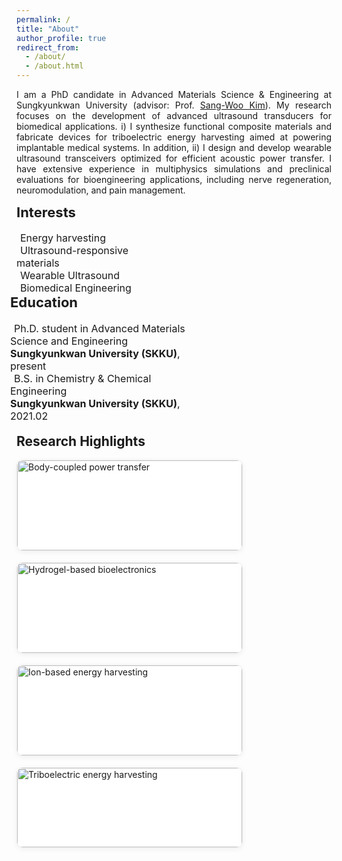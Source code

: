```yaml
---
permalink: /
title: "About"
author_profile: true
redirect_from: 
  - /about/
  - /about.html
---
```

<p style="text-align: justify;">
I am a PhD candidate in Advanced Materials Science & Engineering at Sungkyunkwan University (advisor: Prof. <a href="https://scholar.google.com/citations?user=qCyU-VoAAAAJ&hl=en">Sang-Woo Kim</a>).
My research focuses on the development of advanced ultrasound transducers for biomedical applications. 
i) I synthesize functional composite materials and fabricate devices for triboelectric energy harvesting aimed at powering implantable medical systems. 
In addition, ii) I design and develop wearable ultrasound transceivers optimized for efficient acoustic power transfer. 
I have extensive experience in multiphysics simulations and preclinical evaluations for bioengineering applications, including nerve regeneration, neuromodulation, and pain management.
</p>

<div style="display: flex; justify-content: flex-start; flex-wrap: wrap;">
  <div style="flex: 1; min-width: 250px; max-width: 45%; margin-right: 20px;">
    <h2 style="font-size: 22px; margin-top: 0;">Interests</h2>
    <ul style="list-style-type: none; padding-left: 0; margin: 0; font-size: 16px;">
      <li><i class="fas fa-book" style="margin-right: 6px;"></i> Energy harvesting</li>
      <li><i class="fas fa-book" style="margin-right: 6px;"></i> Ultrasound-responsive materials</li>
      <li><i class="fas fa-book" style="margin-right: 6px;"></i> Wearable Ultrasound</li>
      <li><i class="fas fa-book" style="margin-right: 6px;"></i> Biomedical Engineering</li>
    </ul>
  </div>

  <div style="flex: 1; min-width: 300px; max-width: 50%; margin-left: -10px;">
    <h2 style="font-size: 22px; margin-top: 0;">Education</h2>
    <ul style="list-style-type: none; padding-left: 0; margin: 0; font-size: 16px;">
      <li><i class="fas fa-graduation-cap" style="margin-right: 6px;"></i>
        Ph.D. student in Advanced Materials Science and Engineering<br>
        <strong>Sungkyunkwan University (SKKU)</strong>, present
      </li>
      <li><i class="fas fa-graduation-cap" style="margin-right: 6px;"></i>
        B.S. in Chemistry & Chemical Engineering<br>
        <strong>Sungkyunkwan University (SKKU)</strong>, 2021.02
      </li>
    </ul>
  </div>
</div>

<h2 style="margin-top: 18px;">Research Highlights</h2>

<div style="display:flex; gap:18px; flex-wrap:wrap; align-items:stretch;">

  <!-- 카드 1 -->
  <div style="flex:1 1 320px; max-width: 360px; background:#fff; border:1px solid #eee; border-radius:10px; box-shadow:0 2px 8px rgba(0,0,0,0.06); overflow:hidden;">
    <img src="https://ywoog2.github.io/images/1.png" alt="Body-coupled power transfer" style="width:100%; display:block;">
    <div style="padding:10px 14px 14px;">
      <div style="font-weight:700; text-align:center; margin-top:4px;">Body-coupled power transfer</div>
      <div style="font-size:14px; color:#555; text-align:center; margin-top:6px;">
        Development of power-transfer methods for charging implantable medical devices and battery-free systems.
      </div>
      <div style="font-size:12px; color:#888; text-align:right; margin-top:6px;"><em>Sci. Adv. (2025)</em></div>
    </div>
  </div>

  <!-- 카드 2 -->
  <div style="flex:1 1 320px; max-width: 360px; background:#fff; border:1px solid #eee; border-radius:10px; box-shadow:0 2px 8px rgba(0,0,0,0.06); overflow:hidden;">
    <img src="https://ywoog2.github.io/images/2.png" alt="Hydrogel-based bioelectronics" style="width:100%; display:block;">
    <div style="padding:10px 14px 14px;">
      <div style="font-weight:700; text-align:center; margin-top:4px;">Hydrogel-based bioelectronics</div>
      <div style="font-size:14px; color:#555; text-align:center; margin-top:6px;">
        Smart hydrogels with tunable electrical/mechanical properties for tissue engineering and actuation.
      </div>
      <div style="font-size:12px; color:#888; text-align:right; margin-top:6px;"><em>In preparation</em></div>
    </div>
  </div>

  <!-- 카드 3 -->
  <div style="flex:1 1 320px; max-width: 360px; background:#fff; border:1px solid #eee; border-radius:10px; box-shadow:0 2px 8px rgba(0,0,0,0.06); overflow:hidden;">
    <img src="https://ywoog2.github.io/images/3.png" alt="Ion-based energy harvesting" style="width:100%; display:block;">
    <div style="padding:10px 14px 14px;">
      <div style="font-weight:700; text-align:center; margin-top:4px;">Ion-based energy harvesting</div>
      <div style="font-size:14px; color:#555; text-align:center; margin-top:6px;">
        DC generators leveraging asymmetric ion distributions for sustained output in aqueous media.
      </div>
      <div style="font-size:12px; color:#888; text-align:right; margin-top:6px;"><em>Submitted</em></div>
    </div>
  </div>

  <!-- 카드 4 -->
  <div style="flex:1 1 320px; max-width: 360px; background:#fff; border:1px solid #eee; border-radius:10px; box-shadow:0 2px 8px rgba(0,0,0,0.06); overflow:hidden;">
    <img src="https://ywoog2.github.io/images/4.png" alt="Triboelectric energy harvesting" style="width:100%; display:block;">
    <div style="padding:10px 14px 14px;">
      <div style="font-weight:700; text-align:center; margin-top:4px;">Triboelectric energy harvesting</div>
      <div style="font-size:14px; color:#555; text-align:center; margin-top:6px;">
        Mechanistic studies of electrostatic generation and device architectures for efficient harvesting.
      </div>
      <div style="font-size:12px; color:#888; text-align:right; margin-top:6px;"><em>Mater. Today (2024)</em></div>
    </div>
  </div>

</div>
